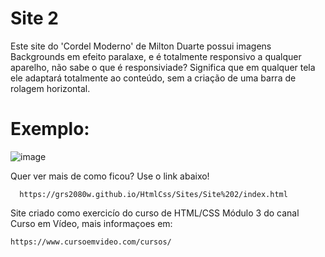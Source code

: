# Site 2

Este site do 'Cordel Moderno' de Milton Duarte possui imagens Backgrounds em efeito paralaxe, e é totalmente responsivo a qualquer aparelho, não sabe o que é responsiviade? Significa que em qualquer tela ele adaptará totalmente ao conteúdo, sem a criação de uma barra de rolagem horizontal.

# Exemplo:
![image](https://github.com/user-attachments/assets/cf1c87e5-c1ca-47c8-9bd2-81eb0c557247)


Quer ver mais de como ficou? Use o link abaixo!

      https://grs2080w.github.io/HtmlCss/Sites/Site%202/index.html

 Site criado como exercicío do curso de HTML/CSS Módulo 3 do canal Curso em Vídeo, mais informaçoes em:
 
    https://www.cursoemvideo.com/cursos/
 
